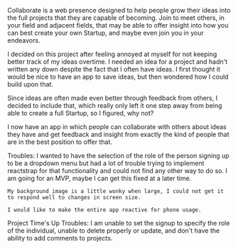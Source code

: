 
Collaborate is a web presence designed to help people grow their ideas into the full projects that they are capable of becoming. Join to meet others, in your field and adjacent fields, that may be able to offer insight into how you can best create your own Startup, and maybe even join you in your endeavors.

I decided on this project after feeling annoyed 
at myself for not keeping better track of my ideas overtime. I needed an idea for a project and hadn't written any down despite the fact that I often have ideas. I first thought it would be nice to have an app to save ideas, but then wondered how I could build upon that. 

Since ideas are often made even better through feedback from others, I decided to include that, which really only left it one step away from being able to create a full Startup, so I figured, why not?

I now have an app in which people can collaborate with others about ideas they have and get feedback and insight from exactly the kind of people that are in the best position to offer that.


Troubles:
	I wanted to have the selection of the role of the person signing up to be a dropdown menu but had a lot of trouble trying to implement reactstrap for that functionality and could not find any other way to do so. I am going for an MVP, maybe I can get this fixed at a later time.

	My background image is a little wonky when large, I could not get it to respond well to changes in screen size.

	I would like to make the entire app reactive for phone usage.

Project Time's Up Troubles:
	I am unable to set the signup to specify the role of the individual, unable to delete properly or update, and don't have the ability to add comments to projects. 
